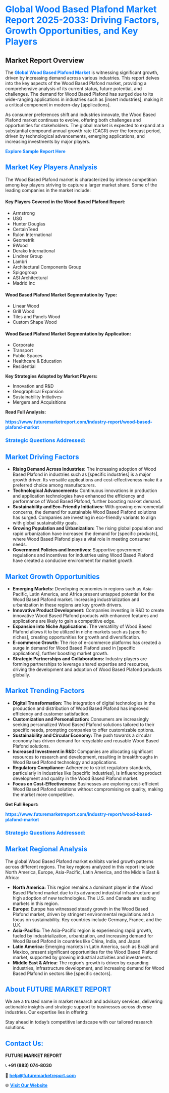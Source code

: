 <h1 style="color: #007BFF;">Global Wood Based Plafond Market Report 2025-2033: Driving Factors, Growth Opportunities, and Key Players</h1>

<section id="overview">
<h2>Market Report Overview</h2>
<p>The <a href="https://www.futuremarketreport.com/industry-report/wood-based-plafond-market" style="color: #007BFF; text-decoration: none;"><strong>Global Wood Based Plafond Market</strong></a> is witnessing significant growth, driven by increasing demand across various industries. This report delves into the key aspects of the Wood Based Plafond market, providing a comprehensive analysis of its current status, future potential, and challenges. The demand for Wood Based Plafond has surged due to its wide-ranging applications in industries such as [insert industries], making it a critical component in modern-day [applications].</p>
<p>As consumer preferences shift and industries innovate, the Wood Based Plafond market continues to evolve, offering both challenges and opportunities for stakeholders. The global market is expected to expand at a substantial compound annual growth rate (CAGR) over the forecast period, driven by technological advancements, emerging applications, and increasing investments by major players.</p>
</section>

<section id="overview">
<p><a href="https://www.futuremarketreport.com/request-sample/reportId=42137" style="color: #007BFF; text-decoration: none;"><strong>Explore Sample Report Here</strong></a></p>
</section>

<section id="key-players">
<h2 style="color: #007BFF;">Market Key Players Analysis</h2>
<p>The Wood Based Plafond market is characterized by intense competition among key players striving to capture a larger market share. Some of the leading companies in the market include:</p>
<h4>Key Players Covered in the Wood Based Plafond Report:</h4>
<ul><li>Armstrong</li><li>USG</li><li>Hunter Douglas</li><li>CertainTeed</li><li>Rulon International</li><li>Geometrik</li><li>9Wood</li><li>Derako International</li><li>Lindner Group</li><li>Lambri</li><li>Architectural Components Group</li><li>Spigogroup</li><li>ASI Architectural</li><li>Madrid Inc</li></ul>
<h4>Wood Based Plafond Market Segmentation by Type:</h4>
<ul><li>Linear Wood</li><li>Grill Wood</li><li>Tiles and Panels Wood</li><li>Custom Shape Wood</li></ul>

<h4>Wood Based Plafond Market Segmentation by Application:</h4>
<ul><li>Corporate</li><li>Transport</li><li>Public Spaces</li><li>Healthcare &amp; Education</li><li>Residential</li></ul>
<p><strong>Key Strategies Adopted by Market Players:</strong></p>
<ul>
<li>Innovation and R&D</li>
<li>Geographical Expansion</li>
<li>Sustainability Initiatives</li>
<li>Mergers and Acquisitions</li>
</ul>
</section>

<section>
<p><strong>Read Full Analysis: </strong></p><a href="https://www.futuremarketreport.com/industry-report/wood-based-plafond-market" style="color: #007BFF; text-decoration: none;"><strong>https://www.futuremarketreport.com/industry-report/wood-based-plafond-market</strong></a>
<h3 style="color: #007BFF;">Strategic Questions Addressed:</h3>
</section>

<section id="driving-factors">
<h2 style="color: #007BFF;">Market Driving Factors</h2>
<ul>
<li><strong>Rising Demand Across Industries:</strong> The increasing adoption of Wood Based Plafond in industries such as [specific industries] is a major growth driver. Its versatile applications and cost-effectiveness make it a preferred choice among manufacturers.</li>
<li><strong>Technological Advancements:</strong> Continuous innovations in production and application technologies have enhanced the efficiency and performance of Wood Based Plafond, further boosting market demand.</li>
<li><strong>Sustainability and Eco-Friendly Initiatives:</strong> With growing environmental concerns, the demand for sustainable Wood Based Plafond solutions has surged. Companies are investing in eco-friendly variants to align with global sustainability goals.</li>
<li><strong>Growing Population and Urbanization:</strong> The rising global population and rapid urbanization have increased the demand for [specific products], where Wood Based Plafond plays a vital role in meeting consumer needs.</li>
<li><strong>Government Policies and Incentives:</strong> Supportive government regulations and incentives for industries using Wood Based Plafond have created a conducive environment for market growth.</li>
</ul>
</section>

<section id="growth-opportunities">
<h2 style="color: #007BFF;">Market Growth Opportunities</h2>
<ul>
<li><strong>Emerging Markets:</strong> Developing economies in regions such as Asia-Pacific, Latin America, and Africa present untapped potential for the Wood Based Plafond market. Increasing industrialization and urbanization in these regions are key growth drivers.</li>
<li><strong>Innovative Product Development:</strong> Companies investing in R&D to create innovative Wood Based Plafond products with enhanced features and applications are likely to gain a competitive edge.</li>
<li><strong>Expansion into Niche Applications:</strong> The versatility of Wood Based Plafond allows it to be utilized in niche markets such as [specific niches], creating opportunities for growth and diversification.</li>
<li><strong>E-commerce Growth:</strong> The rise of e-commerce platforms has created a surge in demand for Wood Based Plafond used in [specific applications], further boosting market growth.</li>
<li><strong>Strategic Partnerships and Collaborations:</strong> Industry players are forming partnerships to leverage shared expertise and resources, driving the development and adoption of Wood Based Plafond products globally.</li>
</ul>
</section>

<section id="trending-factors">
<h2 style="color: #007BFF;">Market Trending Factors</h2>
<ul>
<li><strong>Digital Transformation:</strong> The integration of digital technologies in the production and distribution of Wood Based Plafond has improved efficiency and customer satisfaction.</li>
<li><strong>Customization and Personalization:</strong> Consumers are increasingly seeking personalized Wood Based Plafond solutions tailored to their specific needs, prompting companies to offer customizable options.</li>
<li><strong>Sustainability and Circular Economy:</strong> The push towards a circular economy has driven demand for recyclable and reusable Wood Based Plafond solutions.</li>
<li><strong>Increased Investment in R&D:</strong> Companies are allocating significant resources to research and development, resulting in breakthroughs in Wood Based Plafond technology and applications.</li>
<li><strong>Regulatory Compliance:</strong> Adherence to strict regulatory standards, particularly in industries like [specific industries], is influencing product development and quality in the Wood Based Plafond market.</li>
<li><strong>Focus on Cost-Effectiveness:</strong> Businesses are exploring cost-efficient Wood Based Plafond solutions without compromising on quality, making the market more competitive.</li>
</ul>
</section>

<section>
<p><strong>Get Full Report: </strong></p><a href="https://www.futuremarketreport.com/industry-report/wood-based-plafond-market" style="color: #007BFF; text-decoration: none;"><strong>https://www.futuremarketreport.com/industry-report/wood-based-plafond-market</strong></a>
<h3 style="color: #007BFF;">Strategic Questions Addressed:</h3>
</section>


<section id="regional-analysis">
<h2 style="color: #007BFF;">Market Regional Analysis</h2>
<p>The global Wood Based Plafond market exhibits varied growth patterns across different regions. The key regions analyzed in this report include North America, Europe, Asia-Pacific, Latin America, and the Middle East & Africa:</p>
<ul>
<li><strong>North America:</strong> This region remains a dominant player in the Wood Based Plafond market due to its advanced industrial infrastructure and high adoption of new technologies. The U.S. and Canada are leading markets in this region.</li>
<li><strong>Europe:</strong> Europe has witnessed steady growth in the Wood Based Plafond market, driven by stringent environmental regulations and a focus on sustainability. Key countries include Germany, France, and the U.K.</li>
<li><strong>Asia-Pacific:</strong> The Asia-Pacific region is experiencing rapid growth, fueled by industrialization, urbanization, and increasing demand for Wood Based Plafond in countries like China, India, and Japan.</li>
<li><strong>Latin America:</strong> Emerging markets in Latin America, such as Brazil and Mexico, present significant opportunities for the Wood Based Plafond market, supported by growing industrial activities and investments.</li>
<li><strong>Middle East & Africa:</strong> The region’s growth is driven by expanding industries, infrastructure development, and increasing demand for Wood Based Plafond in sectors like [specific sectors].</li>
</ul>
</section>

<footer>
<h2 style="color: #007BFF;">About FUTURE MARKET REPORT</h2>
<p>We are a trusted name in market research and advisory services, delivering actionable insights and strategic support to businesses across diverse industries. Our expertise lies in offering:</p>

<p>Stay ahead in today’s competitive landscape with our tailored research solutions.</p>

<h2 style="color: #007BFF;">Contact Us:</h2>
<p><strong>FUTURE MARKET REPORT</strong></p>
<p>📞 <strong>+91 (883) 074-8030</strong></p>
<p>📧 <strong><a href="mailto:help@futuremarketreport.com" style="color: #007BFF;">help@futuremarketreport.com</a></strong></p>
<p>🌐 <strong><a href="https://www.futuremarketreport.com/" style="color: #007BFF;">Visit Our Website</a></strong></p>
</footer>